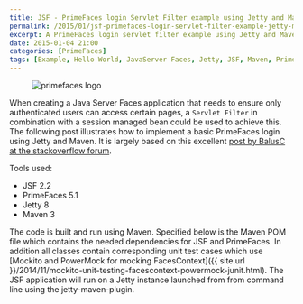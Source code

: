 ```yaml
---
title: JSF - PrimeFaces login Servlet Filter example using Jetty and Maven
permalink: /2015/01/jsf-primefaces-login-servlet-filter-example-jetty-maven.html
excerpt: A PrimeFaces login servlet filter example using Jetty and Maven.
date: 2015-01-04 21:00
categories: [PrimeFaces]
tags: [Example, Hello World, JavaServer Faces, Jetty, JSF, Maven, PrimeFaces, Project, Tutorial]
---
```


<figure>
    <img src="{{ site.url }}/assets/images/logos/primefaces-logo.png" alt="primefaces logo">
</figure>

When creating a Java Server Faces application that needs to ensure only authenticated users can access certain pages, a `Servlet Filter` in combination with a session managed bean could be used to achieve this. The following post illustrates how to implement a basic PrimeFaces login using Jetty and Maven. It is largely based on this excellent [post by BalusC at the stackoverflow forum](https://stackoverflow.com/questions/3841361/jsf-http-session-login/3842060#3842060).

Tools used:
* JSF 2.2
* PrimeFaces 5.1
* Jetty 8
* Maven 3

The code is built and run using Maven. Specified below is the Maven POM file which contains the needed dependencies for JSF and PrimeFaces. In addition all classes contain corresponding unit test cases which use [Mockito and PowerMock for mocking FacesContext]({{ site.url }}/2014/11/mockito-unit-testing-facescontext-powermock-junit.html). The JSF application will run on a Jetty instance launched from from command line using the jetty-maven-plugin. 




















